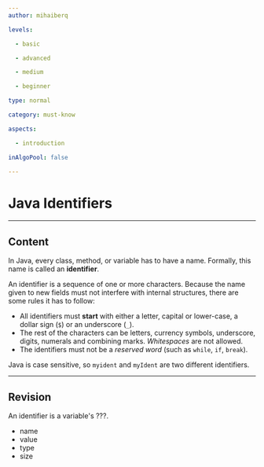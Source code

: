 ```yaml
---
author: mihaiberq

levels:

  - basic

  - advanced

  - medium

  - beginner

type: normal

category: must-know

aspects:

  - introduction

inAlgoPool: false

---
```


# Java Identifiers

---
## Content

In Java, every class, method, or variable has to have a name. Formally, this name is called an **identifier**.

An identifier is a sequence of one or more characters. Because the name given to new fields must not interfere with internal structures, there are some rules it has to follow:
 - All identifiers must **start** with either a letter, capital or lower-case, a dollar sign (`$`) or an underscore (`_`).
 -  The rest of the characters can be letters, currency symbols, underscore, digits, numerals and combining marks. *Whitespaces* are not allowed.
 - The identifiers must not be a *reserved word* (such as `while`, `if`, `break`).

Java is case sensitive, so `myident` and `myIdent` are two different identifiers.

---
## Revision

An identifier is a variable's ???.


* name
* value
* type
* size
 
